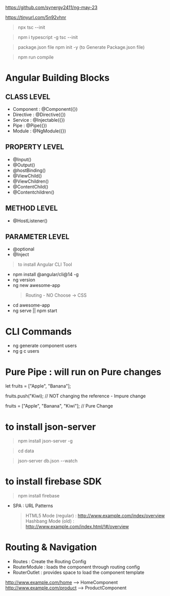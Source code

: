 https://github.com/synergy2411/ng-may-23

https://tinyurl.com/5n92vhnr

> npx tsc --init

> npm i typescript -g
> tsc --init

> package.json file
> npm init -y (to Generate Package.json file)

> npm run compile

# Angular Building Blocks

## CLASS LEVEL

- Component : @Component({})
- Directive : @Directive({})
- Service : @Injectable({})
- Pipe : @Pipe({})
- Module : @NgModule({})

## PROPERTY LEVEL

- @Input()
- @Output()
- @hostBinding()
- @ViewChild()
- @ViewChildren()
- @ContentChild()
- @Contentchildren()

## METHOD LEVEL

- @HostListener()

## PARAMETER LEVEL

- @optional
- @Inject

> to install Angular CLI Tool

- npm install @angular/cli@14 -g
- ng version
- ng new awesome-app
  > Routing - NO
  > Choose -> CSS
- cd awesome-app
- ng serve || npm start

# CLI Commands

- ng generate component users
- ng g c users

# Pure Pipe : will run on Pure changes

let fruits = ["Apple", "Banana"];

fruits.push("Kiwi); // NOT changing the reference - Impure change

fruits = ["Apple", "Banana", "Kiwi"]; // Pure Change

# to install json-server

> npm install json-server -g

> cd data

> json-server db.json --watch

# to install firebase SDK

> npm install firebase

- SPA : URL Patterns
  > HTML5 Mode (regular) : http://www.example.com/index/overview
  > Hashbang Mode (old) : http://www.example.com/index.html/!#/overview

# Routing & Navigation

- Routes : Create the Routing Config
- RouterModule : loads the component through routing config
- RouterOutlet : provides space to load the component template

http://www.example.com/home --> HomeComponent
http://www.example.com/product --> ProductComponent

